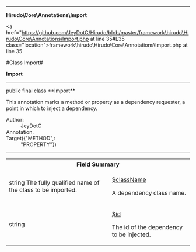 
- - -

**Hirudo\Core\Annotations\Import**


<a href="https://github.com/JeyDotC/Hirudo/blob/master/framework\hirudo\Hirudo\Core\Annotations\Import.php at line 35#L35 class="location">framework\hirudo\Hirudo\Core\Annotations\Import.php at line 35</a>

#Class Import#

**Import**




- - -

<p class="signature">public final  class **Import**</p>

<div class="comment" id="overview_description"><p>This annotation marks a method or property as a dependency requester, a point in which
to inject a dependency.</p></div>

<dl>
<dt>Author:</dt>
<dd>JeyDotC</dd>
<dt>Annotation.</dt>
<dt>Target({"METHOD",:</dt>
<dd>"PROPERTY"})</dd>
</dl>


- - -



<table id="summary_field">
<tr><th colspan="2">Field Summary</th></tr>
<tr>
<td><span class='k'></span> <span class='nx'>string The fully qualified name of the class to be imported.</span></td>
<td class="description"><p class="name" ><a href="#className"> $className</a>
                                </p><p class="description">A dependency class name. </p></td>
</tr>
<tr>
<td><span class='k'></span> <span class='nx'>string</span></td>
<td class="description"><p class="name" ><a href="#id"> $id</a>
                                </p><p class="description">The id of the dependency to be injected.
</p></td>
</tr>
</table>

